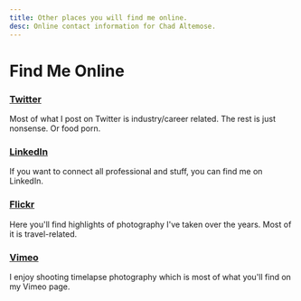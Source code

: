 ```yaml
---
title: Other places you will find me online.
desc: Online contact information for Chad Altemose.
---
```


# Find Me Online

<span style="margin-bottom: 0"></span>
 
### [Twitter](http://twitter.com/caltemose)

Most of what I post on Twitter is industry/career related. The rest is just nonsense. Or food porn.

### [LinkedIn](https://www.linkedin.com/pub/chad-altemose/1/426/856)

If you want to connect all professional and stuff, you can find me on LinkedIn.

### [Flickr](http://flickr.com/caltemose)

Here you'll find highlights of photography I've taken over the years. Most of it is travel-related.

### [Vimeo](https://vimeo.com/caltemose)

I enjoy shooting timelapse photography which is most of what you'll find on my Vimeo page.
